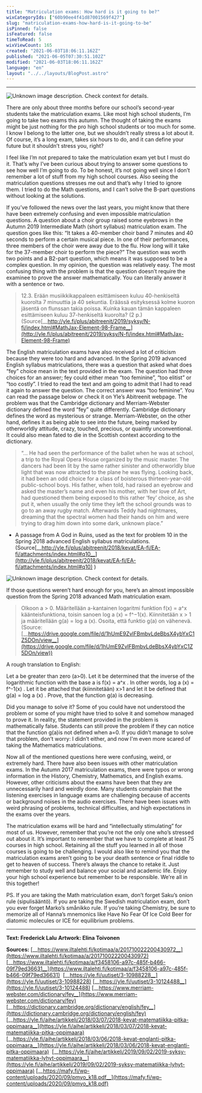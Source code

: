 ```yaml
---
title: "Matriculation exams: How hard is it going to be?"
wixCategoryIds: ["60b90ee4f41d87001569f427"]
slug: "matriculation-exams-how-hard-is-it-going-to-be"
isPinned: false
isFeatured: false
timeToRead: 5
wixViewCount: 165
created: "2021-06-03T18:06:11.162Z"
published: "2021-06-05T07:30:51.102Z"
modified: "2021-06-03T18:06:11.162Z"
language: "en"
layout: "../../layouts/BlogPost.astro"
---
```


---

![Unknown image description. Check context for details.](https://static.wixstatic.com/media/1a23b9_63ab80fa336c4726a3ce5554ef3885ce~mv2.png) <!-- Original name: YO-artikkeli kuvitus 1 copy.png -->

There are only about three months before our school’s second-year students take the matriculation exams. Like most high school students, I’m going to take two exams this autumn. The thought of taking the exams might be just nothing for the pro high school students or too much for some. I know I belong to the latter one, but we shouldn’t really stress a lot about it. Of course, it’s a long exam, takes six hours to do, and it can define your future but it shouldn’t stress you, right?

I feel like I’m not prepared to take the matriculation exam yet but I must do it. That’s why I’ve been curious about trying to answer some questions to see how well I’m going to do. To be honest, it’s not going well since I don’t remember a lot of stuff from my high school courses. Also seeing the matriculation questions stresses me out and that’s why I tried to ignore them. I tried to do the Math questions, and I can’t solve the B-part questions without looking at the solutions.

If you’ve followed the news over the last years, you might know that there have been extremely confusing and even impossible matriculation questions. A question about a choir group raised some eyebrows in the Autumn 2019 Intermediate Math (short syllabus) matriculation exam.  The question goes like this: “It takes a 40-member choir band 7 minutes and 40 seconds to perform a certain musical piece. In one of their performances, three members of the choir were away due to the flu. How long will it take for the 37-member choir to perform the piece?” The question was worth two points and a B2-part question, which means it was supposed to be a complex question. In my opinion, the question was relatively easy. The most confusing thing with the problem is that the question doesn’t require the examinee to prove the answer mathematically. You can literally answer it with a sentence or two.

> 12.3. Erään musiikkikappaleen esittämiseen kuluu 40-henkiseltä kuorolta 7 minuuttia ja 40 sekuntia. Eräässä esityksessä kolme kuoron jäsentä on flunssan takia poissa. Kuinka kauan tämän kappaleen esittämiseen kuluu 37-henkiseltä kuorolta? (2 p.)
(Source[__http://yle.fi/plus/abitreenit/2019/syksy/N-fi/index.html#MathJax-Element-98-Frame__](http://yle.fi/plus/abitreenit/2019/syksy/N-fi/index.html#MathJax-Element-98-Frame)&nbsp;

The English matriculation exams have also received a lot of criticism because they were too hard and advanced. In the Spring 2019 advanced English syllabus matriculations, there was a question that asked what does “fey” choice mean in the text provided in the exam. The question had three choices for an answer; fey could either mean “too feminine”, “too elitist” or “too costly”. I tried to read the text and am going to admit that I had to read it again to answer the question. The correct answer was “too feminine”. You can read the passage below or check it on Yle’s Abitreenit webpage. The problem was that the Cambridge dictionary and Merriam-Webster dictionary defined the word “fey” quite differently. Cambridge dictionary defines the word as mysterious or strange. Merriam-Webster, on the other hand, defines it as being able to see into the future, being marked by otherworldly attitude, crazy, touched, precious, or quaintly unconventional. It could also mean fated to die in the Scottish context according to the dictionary.

> “… He had seen the performance of the ballet when he was at school, a trip to the Royal Opera House organized by the music master. The dancers had been lit by the same rather sinister and otherworldly blue light that was now attracted to the plane he was flying. Looking back, it had been an odd choice for a class of boisterous thirteen-year-old public-school boys. His father, when told, had raised an eyebrow and asked the master’s name and even his mother, with her love of Art, had questioned them being exposed to this rather ‘fey’ choice, as she put it, when usually the only time they left the school grounds was to go to an away rugby match. Afterwards Teddy had nightmares, dreaming that the spectral women had their hands on him and were trying to drag him down into some dark, unknown place.” 
- A passage from A God in Ruins, used as the text for problem 10 in the Spring 2018 advanced English syllabus matriculations.
(Source[__http://yle.fi/plus/abitreenit/2018/kevat/EA-fi/EA-fi/attachments/index.html#q10__](http://yle.fi/plus/abitreenit/2018/kevat/EA-fi/EA-fi/attachments/index.html#q10) )


![Unknown image description. Check context for details.](https://static.wixstatic.com/media/1a23b9_c89cfb01224445c2a1fa617a104f14f7~mv2.png) <!-- Original name: YO-artikkeli kuvitus 2 copy.png -->


If those questions weren’t hard enough for you, here’s an almost impossible question from the Spring 2018 advanced Math matriculation exam.

> Olkoon a &gt; 0. Määritellään a-kantainen logaritmi funktion f(x) = a^x käänteisfunktiona, toisin sanoen log a (x) = f^−1(x). Kiinnitetään x &gt; 1 ja määritellään g(a) = log a (x). Osoita, että funktio g(a) on vähenevä.
(Source:[__https://drive.google.com/file/d/1hUmE9ZvlFBmbvLdeBbsX4ybYxC1Z5DOn/view__](https://drive.google.com/file/d/1hUmE9ZvlFBmbvLdeBbsX4ybYxC1Z5DOn/view))

A rough translation to English:

Let a be greater than zero (a&gt;0). Let it be determined that the inverse of the logarithmic function with the base a is f(x) = a^x . In other words, log a (x) = f^-1(x) . Let it be attached that (kiinnitetään) x&gt;1 and let it be defined that g(a) = log a (x) . Prove, that the function g(a) is decreasing.


Did you manage to solve it? Some of you could have not understood the problem or some of you might have tried to solve it and somehow managed to prove it. In reality, the statement provided in the problem is mathematically false. Students can still prove the problem if they can notice that the function g(a)is not defined when a=0. If you didn’t manage to solve that problem, don’t worry: I didn’t either, and now I'm even more scared of taking the Mathematics matriculations.

Now all of the mentioned questions here were confusing, weird, or extremely hard. There have also been issues with other matriculation exams. In the Autumn 2017 matriculation exams, there were typos or wrong information in the History, Chemistry, Mathematics, and English exams. However, other criticisms about the exams have been that they are unnecessarily hard and weirdly done. Many students complain that the listening exercises in language exams are challenging because of accents or background noises in the audio exercises. There have been issues with weird phrasing of problems, technical difficulties, and high expectations in the exams over the years.

The matriculation exams will be hard and “intellectually stimulating” for most of us. However, remember that you’re not the only one who’s stressed out about it. It’s important to remember that we have to complete at least 75 courses in high school. Retaining all the stuff you learned in all of those courses is going to be challenging. I would also like to remind you that the matriculation exams aren’t going to be your death sentence or final riddle to get to heaven of success. There’s always the chance to retake it. Just remember to study well and balance your social and academic life. Enjoy your high school experience but remember to be responsible. We’re all in this together!

PS. If you are taking the Math matriculation exam, don’t forget Saku’s onion rule (sipulisääntö).
If you are taking the Swedish matriculation exam, don’t you ever forget Marko’s smånikko rule. 
If you’re taking Chemistry, be sure to memorize all of Hanna’s mnemonics like Have No Fear Of Ice Cold Beer for diatomic molecules or ICE for equilibrium problems. 


---

**Text: Frederick Lalu**
**Artwork: Elina Toivonen**

**Sources:**
[__https://www.iltalehti.fi/kotimaa/a/201710022200430972__](https://www.iltalehti.fi/kotimaa/a/201710022200430972)
[__https://www.iltalehti.fi/kotimaa/a/f3458106-a97c-485f-b466-09f79ed36631__](https://www.iltalehti.fi/kotimaa/a/f3458106-a97c-485f-b466-09f79ed36631)&nbsp;
[__https://yle.fi/uutiset/3-10988228__](https://yle.fi/uutiset/3-10988228)
[__https://yle.fi/uutiset/3-10124488__](https://yle.fi/uutiset/3-10124488)
[__https://www.merriam-webster.com/dictionary/fey__](https://www.merriam-webster.com/dictionary/fey)
[__https://dictionary.cambridge.org/dictionary/english/fey__](https://dictionary.cambridge.org/dictionary/english/fey)
[__https://yle.fi/aihe/artikkeli/2018/03/07/2018-kevat-matematiikka-pitka-oppimaara__](https://yle.fi/aihe/artikkeli/2018/03/07/2018-kevat-matematiikka-pitka-oppimaara)
[__https://yle.fi/aihe/artikkeli/2018/03/06/2018-kevat-englanti-pitka-oppimaara__](https://yle.fi/aihe/artikkeli/2018/03/06/2018-kevat-englanti-pitka-oppimaara)&nbsp;
[__https://yle.fi/aihe/artikkeli/2019/09/02/2019-syksy-matematiikka-lyhyt-oppimaara__](https://yle.fi/aihe/artikkeli/2019/09/02/2019-syksy-matematiikka-lyhyt-oppimaara)
[__https://mafy.fi/wp-content/uploads/2020/09/pmyo_k18.pdf__](https://mafy.fi/wp-content/uploads/2020/09/pmyo_k18.pdf)&nbsp;

